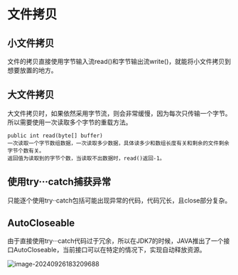 # 文件拷贝

## 小文件拷贝

文件的拷贝直接使用字节输入流read()和字节输出流write()，就能将小文件拷贝到想要放置的地方。



## 大文件拷贝

大文件拷贝时，如果依然采用字节流，则会非常缓慢，因为每次只传输一个字节。所以需要使用一次读取多个字节的重载方法。

```
public int read(byte[] buffer)
一次读取一个字节数组数据，一次读取多少数据，具体读多少和数组长度有关和剩余的文件剩余字节个数有关。
返回值为读取到的字节个数，当读取不出数据时，read()返回-1。
```



## 使用try···catch捕获异常

只能逐个使用try··catch包括可能出现异常的代码，代码冗长，且close部分复杂。



## AutoCloseable 

由于直接使用try···catch代码过于冗余，所以在JDK7的时候，JAVA推出了一个接口AutoCloseable，当前接口可以在特定的情况下，实现自动释放资源。

![image-20240926183209688](C:\Users\周鹏\AppData\Roaming\Typora\typora-user-images\image-20240926183209688.png)